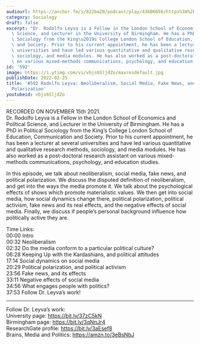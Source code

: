 ```yaml
---
audiourl: https://anchor.fm/s/822ba20/podcast/play/43606656/https%3A%2F%2Fd3ctxlq1ktw2nl.cloudfront.net%2Fstaging%2F2021-10-19%2Fa4100f13-20a5-1dc8-3933-efac5691ab4d.m4a
category: Sociology
draft: false
excerpt: "Dr. Rodolfo Leyva is a Fellow in the London School of Economics and Political\
  \ Science, and Lecturer in the University of Birmingham. He has a PhD in Political\
  \ Sociology from the King\u2019s College London School of Education, Communication\
  \ and Society. Prior to his current appointment, he has been a lecturer at several\
  \ universities and have led various quantitative and qualitative research methods,\
  \ sociology, and media modules. He has also worked as a post-doctoral research assistant\
  \ on various mixed-methods communications, psychology, and education studies."
id: '592'
image: https://i.ytimg.com/vi/vbjs6SljdZo/maxresdefault.jpg
publishDate: 2022-02-25
title: '#592 Rodolfo Leyva: Neoliberalism, Social Media, Fake News, and Political
  Polarization'
youtubeid: vbjs6SljdZo
---
```

<div class="timelinks">

RECORDED ON NOVEMBER 15th 2021.  
Dr. Rodolfo Leyva is a Fellow in the London School of Economics and Political Science, and Lecturer in the University of Birmingham. He has a PhD in Political Sociology from the King’s College London School of Education, Communication and Society. Prior to his current appointment, he has been a lecturer at several universities and have led various quantitative and qualitative research methods, sociology, and media modules. He has also worked as a post-doctoral research assistant on various mixed-methods communications, psychology, and education studies.

In this episode, we talk about neoliberalism, social media, fake news, and political polarization. We discuss the disputed definition of neoliberalism, and get into the ways the media promote it. We talk about the psychological effects of shows which promote materialistic values. We then get into social media, how social dynamics change there, political polarization, political activism, fake news and its real effects, and the negative effects of social media. Finally, we discuss if people’s personal background influence how politically active they are.

Time Links:  
<time>00:00</time> Intro  
<time>00:32</time> Neoliberalism  
<time>02:32</time> Do the media conform to a particular political culture?  
<time>06:28</time> Keeping Up with the Kardashians, and political attitudes  
<time>17:14</time> Social dynamics on social media  
<time>20:29</time> Political polarization, and political activism  
<time>23:56</time> Fake news, and its effects  
<time>33:11</time> Negative effects of social media  
<time>34:56</time> What engages people with politics?  
<time>37:53</time> Follow Dr. Leyva’s work!

---

Follow Dr. Leyva’s work:  
University page: https://bit.ly/37zC5kN  
Birmingham page: https://bit.ly/3qNnJr4  
ResearchGate profile: https://bit.ly/3aEsef8  
Brains, Media and Politics: https://amzn.to/3eBsNbJ
</div>

